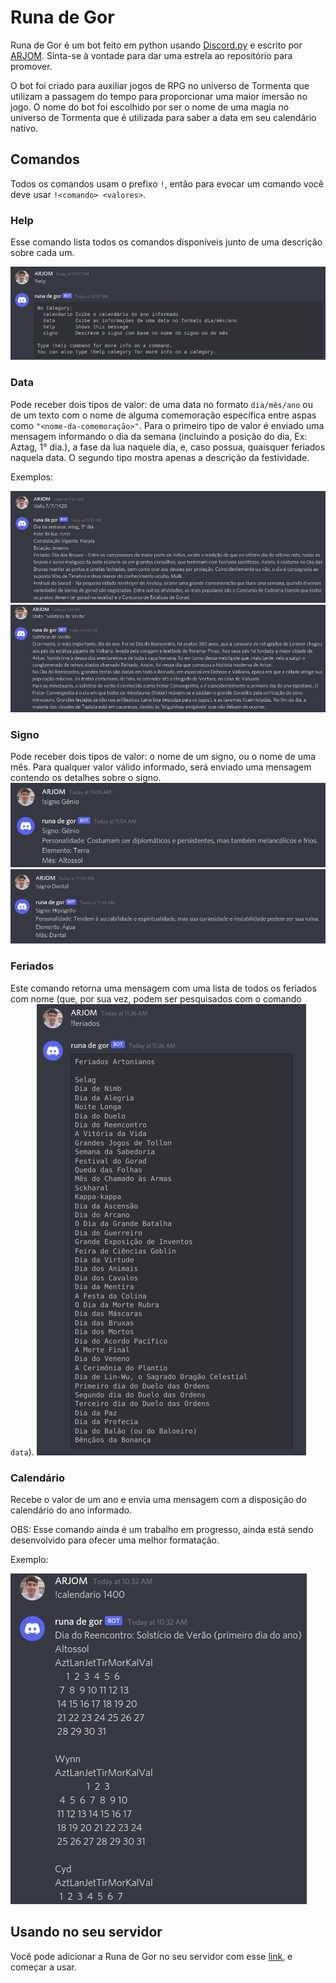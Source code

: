 # Runa de Gor

Runa de Gor é um bot feito em python usando [Discord.py](https://discordpy.readthedocs.io/en/stable/) e escrito por [ARJOM](https://github.com/ARJOM).
Sinta-se à vontade para dar uma estrela ao repositório para promover.

O bot foi criado para auxiliar jogos de RPG no universo de Tormenta que utilizam a passagem do tempo para proporcionar uma maior imersão no jogo. O nome do bot foi escolhido por ser o nome de uma magia no universo de Tormenta que é utilizada para saber a data em seu calendário nativo.

## Comandos

Todos os comandos usam o prefixo `!`, então para evocar um comando você deve usar `!<comando> <valores>`.

### Help

Esse comando lista todos os comandos disponíveis junto de uma descrição sobre cada um.

![Imagem de exemplo do comando help](exemplo-4.jpeg)

### Data

Pode receber dois tipos de valor: de uma data no formato `dia/mês/ano` ou de um texto com o nome de alguma comemoração específica entre aspas como `"<nome-da-comemoração>"`. Para o primeiro tipo de valor é enviado uma mensagem informando o dia da semana (incluindo a posição do dia, Ex: Aztag, 1° dia.), a fase da lua naquele dia, e, caso possua, quaisquer feriados naquela data. O segundo tipo mostra apenas a descrição da festividade.

Exemplos:

![Imagem de exemplo de uso do comando data](exemplo.jpeg)
![Imagem de exemplo de uso do comando data informando o nome de uma data](exemplo-3.jpeg)

### Signo

Pode receber dois tipos de valor: o nome de um signo, ou o nome de uma mês. Para qualquer valor válido informado, será enviado uma mensagem contendo os detalhes sobre o signo.
![Imagem de exemplo de uso do comando signo](exemplo-5.jpeg)
![Imagem de exemplo de uso do comando signo informando o nome de um mês](exemplo-6.jpeg)

### Feriados

Este comando retorna uma mensagem com uma lista de todos os feriados com nome (que, por sua vez, podem ser pesquisados com o comando `data`).
![Imagem de exemplo de uso do comando feriados](exemplo-7.jpeg)

### Calendário

Recebe o valor de um ano e envia uma mensagem com a disposição do calendário do ano informado.

OBS: Esse comando ainda é um trabalho em progresso, ainda está sendo desenvolvido para ofecer uma melhor formatação.

Exemplo:

![Imagem de exemplo de uso do comando calendario](exemplo-2.jpeg)

## Usando no seu servidor

Você pode adicionar a Runa de Gor no seu servidor com esse [link](https://discord.com/api/oauth2/authorize?client_id=947551594487099472&permissions=8&scope=bot), e começar a usar.
